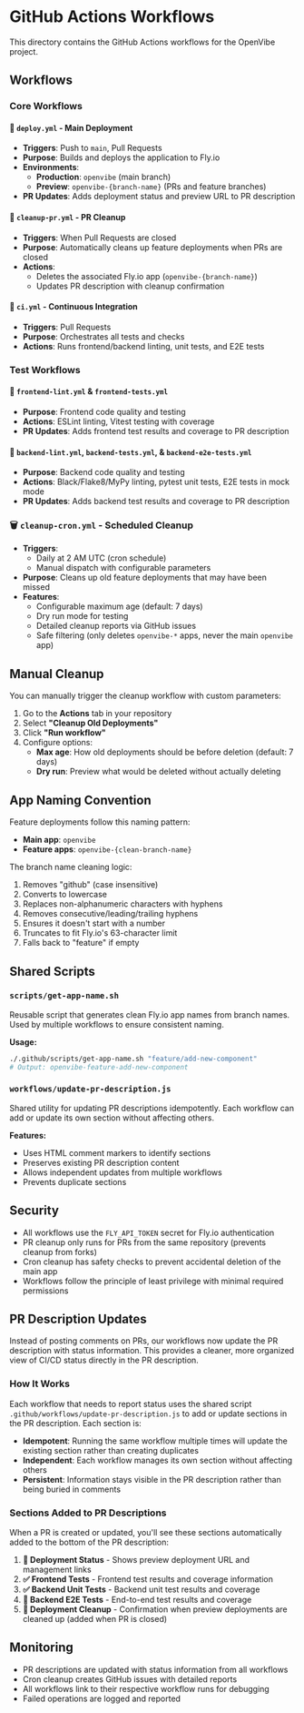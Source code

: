 # GitHub Actions Workflows

This directory contains the GitHub Actions workflows for the OpenVibe project.

## Workflows

### Core Workflows

#### 🚀 `deploy.yml` - Main Deployment
- **Triggers**: Push to `main`, Pull Requests
- **Purpose**: Builds and deploys the application to Fly.io
- **Environments**:
  - **Production**: `openvibe` (main branch)
  - **Preview**: `openvibe-{branch-name}` (PRs and feature branches)
- **PR Updates**: Adds deployment status and preview URL to PR description

#### 🧹 `cleanup-pr.yml` - PR Cleanup
- **Triggers**: When Pull Requests are closed
- **Purpose**: Automatically cleans up feature deployments when PRs are closed
- **Actions**:
  - Deletes the associated Fly.io app (`openvibe-{branch-name}`)
  - Updates PR description with cleanup confirmation

#### 🔄 `ci.yml` - Continuous Integration
- **Triggers**: Pull Requests
- **Purpose**: Orchestrates all tests and checks
- **Actions**: Runs frontend/backend linting, unit tests, and E2E tests

### Test Workflows

#### 🎨 `frontend-lint.yml` & `frontend-tests.yml`
- **Purpose**: Frontend code quality and testing
- **Actions**: ESLint linting, Vitest testing with coverage
- **PR Updates**: Adds frontend test results and coverage to PR description

#### 🐍 `backend-lint.yml`, `backend-tests.yml`, & `backend-e2e-tests.yml`
- **Purpose**: Backend code quality and testing
- **Actions**: Black/Flake8/MyPy linting, pytest unit tests, E2E tests in mock mode
- **PR Updates**: Adds backend test results and coverage to PR description

### 🗑️ `cleanup-cron.yml` - Scheduled Cleanup
- **Triggers**: 
  - Daily at 2 AM UTC (cron schedule)
  - Manual dispatch with configurable parameters
- **Purpose**: Cleans up old feature deployments that may have been missed
- **Features**:
  - Configurable maximum age (default: 7 days)
  - Dry run mode for testing
  - Detailed cleanup reports via GitHub issues
  - Safe filtering (only deletes `openvibe-*` apps, never the main `openvibe` app)

## Manual Cleanup

You can manually trigger the cleanup workflow with custom parameters:

1. Go to the **Actions** tab in your repository
2. Select **"Cleanup Old Deployments"**
3. Click **"Run workflow"**
4. Configure options:
   - **Max age**: How old deployments should be before deletion (default: 7 days)
   - **Dry run**: Preview what would be deleted without actually deleting

## App Naming Convention

Feature deployments follow this naming pattern:
- **Main app**: `openvibe`
- **Feature apps**: `openvibe-{clean-branch-name}`

The branch name cleaning logic:
1. Removes "github" (case insensitive)
2. Converts to lowercase
3. Replaces non-alphanumeric characters with hyphens
4. Removes consecutive/leading/trailing hyphens
5. Ensures it doesn't start with a number
6. Truncates to fit Fly.io's 63-character limit
7. Falls back to "feature" if empty

## Shared Scripts

### `scripts/get-app-name.sh`
Reusable script that generates clean Fly.io app names from branch names. Used by multiple workflows to ensure consistent naming.

**Usage:**
```bash
./.github/scripts/get-app-name.sh "feature/add-new-component"
# Output: openvibe-feature-add-new-component
```

### `workflows/update-pr-description.js`
Shared utility for updating PR descriptions idempotently. Each workflow can add or update its own section without affecting others.

**Features:**
- Uses HTML comment markers to identify sections
- Preserves existing PR description content
- Allows independent updates from multiple workflows
- Prevents duplicate sections

## Security

- All workflows use the `FLY_API_TOKEN` secret for Fly.io authentication
- PR cleanup only runs for PRs from the same repository (prevents cleanup from forks)
- Cron cleanup has safety checks to prevent accidental deletion of the main app
- Workflows follow the principle of least privilege with minimal required permissions

## PR Description Updates

Instead of posting comments on PRs, our workflows now update the PR description with status information. This provides a cleaner, more organized view of CI/CD status directly in the PR description.

### How It Works

Each workflow that needs to report status uses the shared script `.github/workflows/update-pr-description.js` to add or update sections in the PR description. Each section is:

- **Idempotent**: Running the same workflow multiple times will update the existing section rather than creating duplicates
- **Independent**: Each workflow manages its own section without affecting others
- **Persistent**: Information stays visible in the PR description rather than being buried in comments

### Sections Added to PR Descriptions

When a PR is created or updated, you'll see these sections automatically added to the bottom of the PR description:

1. **🚀 Deployment Status** - Shows preview deployment URL and management links
2. **✅ Frontend Tests** - Frontend test results and coverage information
3. **✅ Backend Unit Tests** - Backend unit test results and coverage
4. **🧪 Backend E2E Tests** - End-to-end test results and coverage
5. **🧹 Deployment Cleanup** - Confirmation when preview deployments are cleaned up (added when PR is closed)

## Monitoring

- PR descriptions are updated with status information from all workflows
- Cron cleanup creates GitHub issues with detailed reports
- All workflows link to their respective workflow runs for debugging
- Failed operations are logged and reported